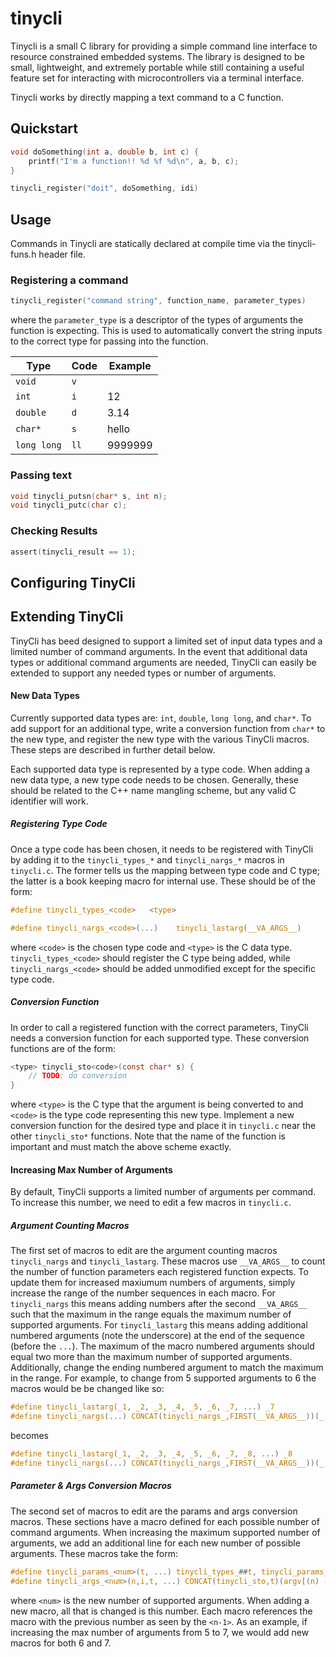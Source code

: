 # tinycli

Tinycli is a small C library for providing a simple command line interface
to resource constrained embedded systems. The library is designed to be small,
lightweight, and extremely portable while still containing a useful feature
set for interacting with microcontrollers via a terminal interface.

Tinycli works by directly mapping a text command to a C function.


## Quickstart


```C
void doSomething(int a, double b, int c) {
    printf("I'm a function!! %d %f %d\n", a, b, c);
}
```

```C
tinycli_register("doit", doSomething, idi)
```

## Usage

Commands in Tinycli are statically declared at compile time via the tinycli-funs.h
header file.


### Registering a command

```C
tinycli_register("command string", function_name, parameter_types)
```

where the `parameter_type` is a descriptor of the types of arguments the
function is expecting. This is used to automatically convert the string inputs
to the correct type for passing into the function.

| Type        | Code | Example |
|-------------|------|---------|
| `void`      | `v`  |         |
| `int`       | `i`  | 12      |
| `double`    | `d`  | 3.14    |
| `char*`     | `s`  | hello   |
| `long long` | `ll` | 9999999 |

### Passing text
```C
void tinycli_putsn(char* s, int n);
void tinycli_putc(char c);
```
### Checking Results
```C
assert(tinycli_result == 1);
```

## Configuring TinyCli ##





## Extending TinyCli ##
TinyCli has beed designed to support a limited set of input data types and
a limited number of command arguments. In the event that additional data types
or additional command arguments are needed, TinyCli can easily be extended
to support any needed types or number of arguments.


#### New Data Types ####
Currently supported data types are: `int`, `double`, `long long`, and `char*`.
To add support for an additional type, write a conversion function from `char*`
to the new type, and register the new type with the various TinyCli macros.
These steps are described in further detail below.

Each supported data type is represented by a type code. When adding a new
data type, a new type code needs to be chosen. Generally, these should be
related to the C++ name mangling scheme, but any valid C identifier will
work.

##### Registering Type Code #####
Once a type code has been chosen, it needs to be registered with TinyCli by
adding it to the `tinycli_types_*` and `tinycli_nargs_*` macros in `tinycli.c`.
The former tells us the mapping between type code and C type; the latter
is a book keeping macro for internal use. These should be of the form:

```C
#define tinycli_types_<code>   <type>
```

```C
#define tinycli_nargs_<code>(...)    tinycli_lastarg(__VA_ARGS__)
```

where `<code>` is the chosen type code and `<type>` is the C data type.
`tinycli_types_<code>` should register the C type being added, while
`tinycli_nargs_<code>` should be added unmodified except for the specific
type code.


##### Conversion Function #####
In order to call a registered function with the correct parameters, TinyCli
needs a conversion function for each supported type. These conversion
functions are of the form:

```C
<type> tinycli_sto<code>(const char* s) {
    // TODO: do conversion
}
```

where `<type>` is the C type that the argument is being converted to and
`<code>` is the type code representing this new type. Implement a new
conversion function for the desired type and place it in `tinycli.c` near the
other `tinycli_sto*` functions. Note that the name of the function is
important and must match the above scheme exactly.


#### Increasing Max Number of Arguments ####
By default, TinyCli supports a limited number of arguments per command. To
increase this number, we need to edit a few macros in `tinycli.c`.

##### Argument Counting Macros #####
The first set of macros to edit are the argument counting macros
`tinycli_nargs` and `tinycli_lastarg`. These macros use `__VA_ARGS__` to count
the number of function parameters each registered function expects. To update
them for increased maxiumum numbers of arguments, simply increase the range
of the number sequences in each macro. For `tinycli_nargs` this means adding
numbers after the second `__VA_ARGS__` such that the maximum in the range
equals the maximum number of supported arguments. For `tinycli_lastarg` this
means adding additional numbered arguments (note the underscore) at the end
of the sequence (before the `...`). The maximum of the macro numbered arguments
should equal two more than the maximum number of supported arguments.
Additionally, change the ending numbered argument to match the maximum in
the range. For example, to change from 5 supported arguments to 6 the macros
would be be changed like so:

```C
#define tinycli_lastarg(_1, _2, _3, _4, _5, _6, _7, ...) _7
#define tinycli_nargs(...) CONCAT(tinycli_nargs_,FIRST(__VA_ARGS__))(_, ## __VA_ARGS__, 5, 4, 3, 2, 1, 0)
```
becomes
```C
#define tinycli_lastarg(_1, _2, _3, _4, _5, _6, _7, _8, ...) _8
#define tinycli_nargs(...) CONCAT(tinycli_nargs_,FIRST(__VA_ARGS__))(_, ## __VA_ARGS__, 6, 5, 4, 3, 2, 1, 0)
```


##### Parameter & Args Conversion Macros #####
The second set of macros to edit are the params and args conversion macros.
These sections have a macro defined for each possible number of command
arguments. When increasing the maximum supported number of arguments, we add
an additional line for each new number of possible arguments. These macros
take the form:

```C
#define tinycli_params_<num>(t, ...) tinycli_types_##t, tinycli_params_<num-1>(__VA_ARGS__)
#define tinycli_args_<num>(n,i,t, ...) CONCAT(tinycli_sto,t)(argv[(n) - ((i)-1)]), tinycli_args_<num-1>(n, i-1,__VA_ARGS__)
```

where `<num>` is the new number of supported arguments. When adding a
new macro, all that is changed is this number. Each macro references the macro
with the previous number as seen by the `<n-1>`. As an example, if increasing
the max number of arguments from 5 to 7, we would add new macros for both 6
and 7.



